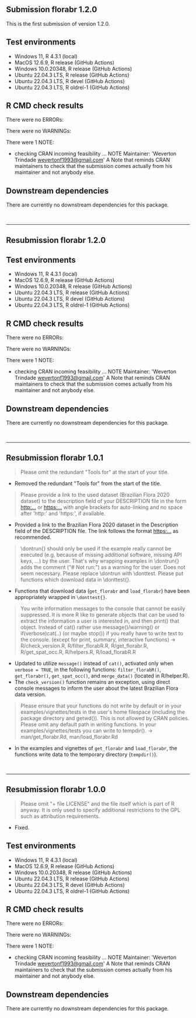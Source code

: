 ##  Submission florabr 1.2.0
This is the first submission of version 1.2.0.

## Test environments
* Windows 11, R 4.3.1 (local)
* MacOS 12.6.9, R release (GitHub Actions)
* Windows 10.0.20348, R release (GitHub Actions)
* Ubuntu 22.04.3 LTS, R release (GitHub Actions)
* Ubuntu 22.04.3 LTS, R devel (GitHub Actions)
* Ubuntu 22.04.3 LTS, R oldrel-1 (GitHub Actions)


## R CMD check results
There were no ERRORs:

There were no WARNINGs:

There were 1 NOTE:
* checking CRAN incoming feasibility ... NOTE
Maintainer: 'Weverton Trindade <wevertonf1993@gmail.com>'
A Note that reminds CRAN maintainers to check that the submission comes actually from his maintainer and not anybody else.

## Downstream dependencies
There are currently no downstream dependencies for this package.

<br>
<hr>

##  Resubmission florabr 1.2.0

## Test environments
* Windows 11, R 4.3.1 (local)
* MacOS 12.6.9, R release (GitHub Actions)
* Windows 10.0.20348, R release (GitHub Actions)
* Ubuntu 22.04.3 LTS, R release (GitHub Actions)
* Ubuntu 22.04.3 LTS, R devel (GitHub Actions)
* Ubuntu 22.04.3 LTS, R oldrel-1 (GitHub Actions)


## R CMD check results
There were no ERRORs:

There were no WARNINGs:

There were 1 NOTE:
* checking CRAN incoming feasibility ... NOTE
Maintainer: 'Weverton Trindade <wevertonf1993@gmail.com>'
A Note that reminds CRAN maintainers to check that the submission comes actually from his maintainer and not anybody else.

## Downstream dependencies
There are currently no downstream dependencies for this package.

<br>
<hr>

## Resubmission florabr 1.0.1
> Please omit the redundant "Tools for" at the start of your title.

* Removed the redundant "Tools for" from the start of the title.

> Please provide a link to the used dataset (Brazilian Flora 2020 dataset)
to the description field of your DESCRIPTION file in the form
<http:...> or <https:...>
with angle brackets for auto-linking and no space after 'http:' and
'https:', if available.

* Provided a link to the Brazilian Flora 2020 dataset in the Description field of the DESCRIPTION file. The link follows the format <https:...> as recommended.

> \dontrun{} should only be used if the example really cannot be executed
(e.g. because of missing additional software, missing API keys, ...) by
the user. That's why wrapping examples in \dontrun{} adds the comment
("# Not run:") as a warning for the user. Does not seem necessary.
Please replace \dontrun with \donttest.
Please put functions which download data in \donttest{}.

* Functions that download data (`get_florabr` and `load_florabr`) have been appropriately wrapped in `\donttest{}`.

> You write information messages to the console that cannot be easily
suppressed.
It is more R like to generate objects that can be used to extract the
information a user is interested in, and then print() that object.
Instead of cat() rather use message()/warning() or if(verbose)cat(..)
(or maybe stop()) if you really have to write text to the console.
(except for print, summary, interactive functions) -> 
R/check_version.R, R/filter_florabR.R, R/get_florabr.R,
R/get_spat_occ.R, R/helpers.R, R/load_florabR.R

* Updated to utilize `message()` instead of `cat()`, activated only when `verbose = TRUE`, in the following functions: `filter_florabR()`, `get_florabr()`, `get_spat_occ()`, and `merge_data()` (located in R/helper.R).
* The `check_version()` function remains an exception, using direct console messages to inform the user about the latest Brazilian Flora data version.

> Please ensure that your functions do not write by default or in your
examples/vignettes/tests in the user's home filespace (including the
package directory and getwd()). This is not allowed by CRAN policies.
Please omit any default path in writing functions. In your
examples/vignettes/tests you can write to tempdir(). ->
man/get_florabr.Rd, man/load_florabr.Rd

* In the examples and vignettes of `get_florabr` and `load_florabr`, the functions write data to the temporary directory (`tempdir()`).

<br>
<hr>

## Resubmission florabr 1.0.0
> Please omit "+ file LICENSE" and the file itself which is part of R
anyway. It is only used to specify additional restrictions to the GPL
such as attribution requirements.

* Fixed.

## Test environments
* Windows 11, R 4.3.1 (local)
* MacOS 12.6.9, R release (GitHub Actions)
* Windows 10.0.20348, R release (GitHub Actions)
* Ubuntu 22.04.3 LTS, R release (GitHub Actions)
* Ubuntu 22.04.3 LTS, R devel (GitHub Actions)
* Ubuntu 22.04.3 LTS, R oldrel-1 (GitHub Actions)


## R CMD check results
There were no ERRORs:

There were no WARNINGs:

There were 1 NOTE:
* checking CRAN incoming feasibility ... NOTE
Maintainer: 'Weverton Trindade <wevertonf1993@gmail.com>'
A Note that reminds CRAN maintainers to check that the submission comes actually from his maintainer and not anybody else.

## Downstream dependencies
There are currently no downstream dependencies for this package.
